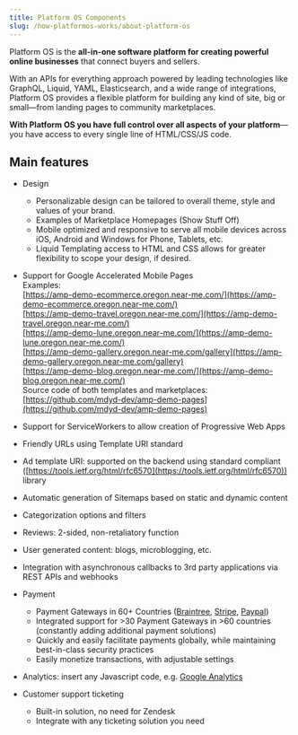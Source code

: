 ```yaml
---
title: Platform OS Components
slug: /how-platformos-works/about-platform-os
---
```


Platform OS is the **all-in-one software platform for creating powerful online businesses** that connect buyers and sellers. 

With an APIs for everything approach powered by leading technologies like GraphQL, Liquid, YAML, Elasticsearch, and a wide range of integrations, Platform OS  provides a flexible platform for building any kind of site, big or small—from landing pages to community marketplaces. 

**With Platform OS you have full control over all aspects of your platform**—you have access to every single line of HTML/CSS/JS code. 
 
## Main features

* Design
  * Personalizable design can be tailored to overall theme, style and values of your brand.
  * Examples of Marketplace Homepages (Show Stuff Off)
  * Mobile optimized and responsive to serve all mobile devices across iOS, Android and Windows for Phone, Tablets, etc.
  * Liquid Templating access to HTML and CSS allows for greater flexibility to scope your design, if desired. 
* Support for Google Accelerated Mobile Pages<br>
Examples:<br>
[https://amp-demo-ecommerce.oregon.near-me.com/](https://amp-demo-ecommerce.oregon.near-me.com/) <br>
[https://amp-demo-travel.oregon.near-me.com/](https://amp-demo-travel.oregon.near-me.com/) <br>
[https://amp-demo-lune.oregon.near-me.com/](https://amp-demo-lune.oregon.near-me.com/) <br>
[https://amp-demo-gallery.oregon.near-me.com/gallery](https://amp-demo-gallery.oregon.near-me.com/gallery) <br>
[https://amp-demo-blog.oregon.near-me.com/](https://amp-demo-blog.oregon.near-me.com/) <br>
Source code of both templates and marketplaces: [https://github.com/mdyd-dev/amp-demo-pages](https://github.com/mdyd-dev/amp-demo-pages)

* Support for ServiceWorkers to allow creation of Progressive Web Apps
* Friendly URLs using Template URI standard
* Ad template URI: supported on the backend using standard compliant ([https://tools.ietf.org/html/rfc6570](https://tools.ietf.org/html/rfc6570)) library
* Automatic generation of Sitemaps based on static and dynamic content
* Categorization options and filters
* Reviews: 2-sided, non-retaliatory function
* User generated content: blogs, microblogging, etc.
* Integration with asynchronous callbacks to 3rd party applications via REST APIs and webhooks 
* Payment 
  * Payment Gateways in 60+ Countries ([Braintree](https://www.braintreepayments.com/), [Stripe](https://stripe.com/), [Paypal](http://paypal.com))
  * Integrated support for >30 Payment Gateways in >60 countries (constantly adding additional payment solutions)
  * Quickly and easily facilitate payments globally, while maintaining best-in-class security practices 
  * Easily monetize transactions, with adjustable settings 
* Analytics: insert any Javascript code, e.g. [Google Analytics](https://analytics.google.com)
* Customer support ticketing
  * Built-in solution, no need for Zendesk 
  * Integrate with any ticketing solution you need
